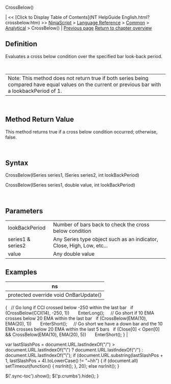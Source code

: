 ﻿










 


CrossBelow()







| &lt;&lt; [Click to Display Table of Contents](NT HelpGuide English.html?crossbelow.htm) &gt;&gt;
 [NinjaScript](ninjascript.htm) &gt; [Language Reference](language_reference_wip.htm) &gt; [Common](common.htm) &gt; [Analytical](market_data.htm) &gt;
CrossBelow() | [Previous page](crossabove.htm)
[Return to chapter overview](market_data.htm)










Definition
----------


Evaluates a cross below condition over the specified bar look-back period.


 




|  |
| --- |
| Note: This method does not return true if both series being compared have equal values on the current or previous bar with a lookbackPeriod of 1.  |



 


Method Return Value
-------------------


This method returns true if a cross below condition occurred; otherwise, false.


 


Syntax
------


CrossBelow(ISeries<double> series1, ISeries<double> series2, int lookBackPeriod)  

CrossBelow(ISeries<double> series1, double value, int lookBackPeriod)


 


Parameters
----------




|  |  |
| --- | --- |
| lookBackPeriod | Number of bars back to check the cross below condition |
| series1 &amp; series2 | Any Series<double> type object such as an indicator, Close, High, Low, etc... |
| value | Any double value |




Examples
--------




| ns |
| --- |
| protected override void OnBarUpdate()
{
   // Go long if CCI crossed below -250 within the last bar
   if (CrossBelow(CCI(14), -250, 1))
       EnterLong();
 
   // Go short if 10 EMA crosses below 20 EMA within the last bar
   if (CrossBelow(EMA(10), EMA(20), 1))
       EnterShort();
 
   // Go short we have a down bar and the 10 EMA crosses below 20 EMA within the last 5 bars
   if (Close[0] &lt; Open[0] &amp;&amp; CrossBelow(EMA(10), EMA(20), 5))
       EnterShort();
} |






 
 var lastSlashPos = document.URL.lastIndexOf("/") &gt; document.URL.lastIndexOf("\\") ? document.URL.lastIndexOf("/") : document.URL.lastIndexOf("\\");
 if (document.URL.substring(lastSlashPos + 1, lastSlashPos + 4).toLowerCase() != "~hh") {
 if (document.all) setTimeout(function() {
 nsrInit();
 }, 20);
 else nsrInit();
 }
 
 
 $('.sync-toc').show();
 $('p.crumbs').hide();
 }
 
 
 



</double></double></double></double>